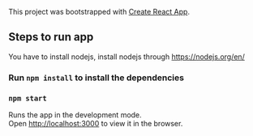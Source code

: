 This project was bootstrapped with [Create React App](https://github.com/facebook/create-react-app).

## Steps to run app

You have to install nodejs, install nodejs through https://nodejs.org/en/

### Run `npm install` to install the dependencies

### `npm start`

Runs the app in the development mode.<br />
Open [http://localhost:3000](http://localhost:3000) to view it in the browser.



